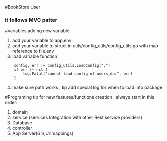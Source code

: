 #BookStore User 
### it follows MVC patter 


#variables
adding new variable
1. add your variable to app.env 
2. add your variable to struct in utils/config_utils/config_utils.go with map reference to file.env
3. load variable function 
```
    config, err := config_utils.LoadConfig(".")
	if err != nil {
		log.Fatal("cannot load config of users_db:", err)
	}
```
4. make sure path works , tip add special log for when to load into package

#Programing tip for new features/functions creation , always start in this order:
1. domain
2. service (services Integration with other Rest service providers)
3. Database
4. controller
5. App Server(Gin,Urlmappings) 
